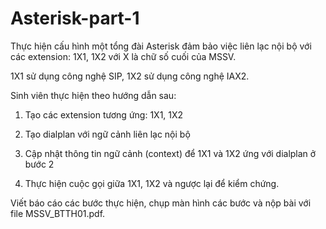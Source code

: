# Asterisk-part-1
Thực hiện cấu hình một tổng đài Asterisk đảm bảo việc liên lạc nội bộ với các extension: 1X1, 1X2 với X là chữ số cuối của MSSV.

1X1 sử dụng công nghệ SIP, 1X2 sử dụng công nghệ IAX2. 

Sinh viên thực hiện theo hướng dẫn sau: 

1. Tạo các extension tương ứng: 1X1, 1X2

2. Tạo dialplan với ngữ cảnh liên lạc nội bộ

3. Cập nhật thông tin ngữ cảnh (context) để 1X1 và 1X2 ứng với dialplan ở bước 2

4. Thực hiện cuộc gọi giữa 1X1, 1X2 và ngược lại để kiểm chứng.

Viết báo cáo các bước thực hiện, chụp màn hình các bước và nộp bài với file MSSV_BTTH01.pdf.
